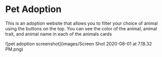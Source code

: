 # Pet Adoption
<p>This is an adoption website that allows you to filter your choice of animal using the buttons on the top. You can see the color of the animal, animal trait, and animal name in each of the animals cards</p>
![pet adoption screenshot](images/Screen Shot 2020-08-01 at 7.18.32 PM.png)
